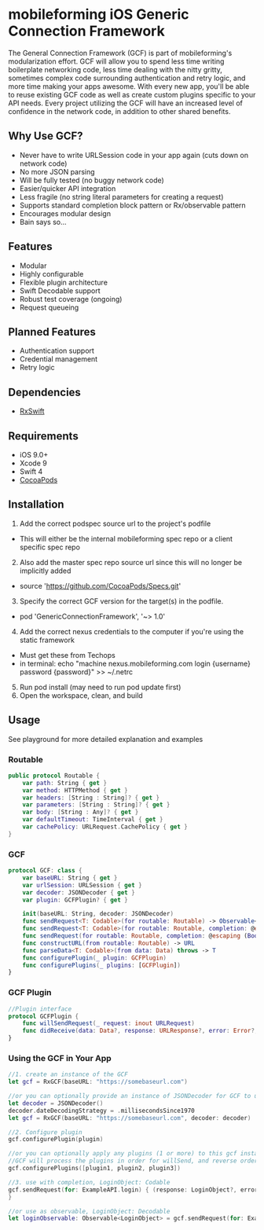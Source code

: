 # mobileforming iOS Generic Connection Framework

The General Connection Framework (GCF) is part of mobileforming's modularization effort. GCF will allow you to spend less time writing boilerplate networking code, less time dealing with the nitty gritty, sometimes complex code surrounding authentication and retry logic, and more time making your apps awesome. With every new app, you'll be able to reuse existing GCF code as well as create custom plugins specific to your API needs. Every project utilizing the GCF will have an increased level of confidence in the network code, in addition to other shared benefits.

## Why Use GCF?

- Never have to write URLSession code in your app again (cuts down on network code)
- No more JSON parsing
- Will be fully tested (no buggy network code)
- Easier/quicker API integration
- Less fragile (no string literal parameters for creating a request)
- Supports standard completion block pattern or Rx/observable pattern
- Encourages modular design
- Bain says so...

## Features

- Modular
- Highly configurable
- Flexible plugin architecture
- Swift Decodable support
- Robust test coverage (ongoing)
- Request queueing

## Planned Features

- Authentication support
- Credential management
- Retry logic

## Dependencies

- [RxSwift]

## Requirements

- iOS 9.0+
- Xcode 9
- Swift 4
- [CocoaPods]

## Installation

 1. Add the correct podspec source url to the project's podfile
   - This will either be the internal mobileforming spec repo or a client specific spec repo
 2. Also add the master spec repo source url since this will no longer be implicitly added
   - source 'https://github.com/CocoaPods/Specs.git'
 3. Specify the correct GCF version for the target(s) in the podfile.
   - pod 'GenericConnectionFramework', '~> 1.0'
 4. Add the correct nexus credentials to the computer if you're using the static framework
   - Must get these from Techops
   - in terminal:  echo "machine nexus.mobileforming.com login {username} password {password}" >> ~/.netrc
 5. Run pod install (may need to run pod update first)
 6. Open the workspace, clean, and build

## Usage

See playground for more detailed explanation and examples

### Routable

```swift
public protocol Routable {
    var path: String { get }
    var method: HTTPMethod { get }
    var headers: [String : String]? { get }
    var parameters: [String : String]? { get }
    var body: [String : Any]? { get }
    var defaultTimeout: TimeInterval { get }
    var cachePolicy: URLRequest.CachePolicy { get }
}
```

### GCF

```swift
protocol GCF: class {
	var baseURL: String { get }
	var urlSession: URLSession { get }
	var decoder: JSONDecoder { get }
	var plugin: GCFPlugin? { get }

	init(baseURL: String, decoder: JSONDecoder)
	func sendRequest<T: Codable>(for routable: Routable) -> Observable<T>
	func sendRequest<T: Codable>(for routable: Routable, completion: @escaping (T?, Error?) -> Void)
	func sendRequest(for routable: Routable, completion: @escaping (Bool, Error?) -> Void)
	func constructURL(from routable: Routable) -> URL
	func parseData<T: Codable>(from data: Data) throws -> T
	func configurePlugin(_ plugin: GCFPlugin)
	func configurePlugins(_ plugins: [GCFPlugin])
}
```

### GCF Plugin
```swift
//Plugin interface
protocol GCFPlugin {
	func willSendRequest(_ request: inout URLRequest)
	func didReceive(data: Data?, response: URLResponse?, error: Error?, forRequest request: inout URLRequest) throws
}
```

### Using the GCF in Your App

```swift
//1. create an instance of the GCF
let gcf = RxGCF(baseURL: "https://somebaseurl.com")

//or you can optionally provide an instance of JSONDecoder for GCF to use (allows you to configure the data or date format)
let decoder = JSONDecoder()
decoder.dateDecodingStrategy = .millisecondsSince1970
let gcf = RxGCF(baseURL: "https://somebaseurl.com", decoder: decoder)
```
```swift
//2. Configure plugin
gcf.configurePlugin(plugin)

//or you can optionally apply any plugins (1 or more) to this gcf instance.  
//GCF will process the plugins in order for willSend, and reverse order for didReceive
gcf.configurePlugins([plugin1, plugin2, plugin3])
```
```swift
//3. use with completion, LoginObject: Codable
gcf.sendRequest(for: ExampleAPI.login) { (response: LoginObject?, error) in
}
```
```swift
//or use as observable, LoginObject: Decodable
let loginObservable: Observable<LoginObject> = gcf.sendRequest(for: ExampleAPI.login)
```


[RxSwift]: https://github.com/ReactiveX/RxSwift/
[CocoaPods]: https://github.com/CocoaPods/CocoaPods

